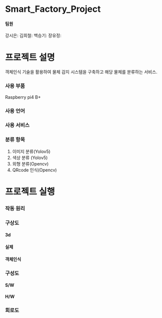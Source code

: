 # Smart_Factory_Project
#### 팀원
강시은:
김희철:
백승기:
장유정:

# 프로젝트 설명
객체인식 기술을 활용하여 물체 감지 시스템을 구축하고 해당 물체를 분류하는 서비스.

### 사용 부품
Raspberry pi4 B+

### 사용 언어

### 사용 서비스

### 분류 항목
1. 이미지 분류(Yolov5)
2. 색상 분류 (Yolov5)
3. 외형 분류(Opencv)
4. QRcode 인식(Opencv)

# 프로젝트 실행

### 작동 원리

### 구상도
#### 3d
#### 실제
#### 객체인식

### 구성도
#### S/W
#### H/W

### 회로도
